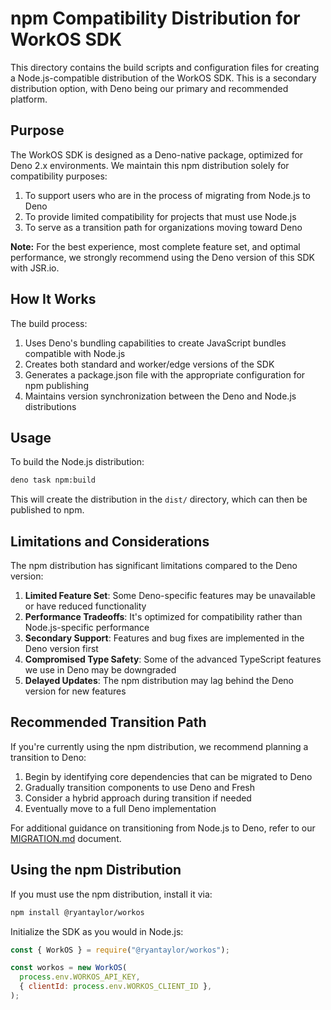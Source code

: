# npm Compatibility Distribution for WorkOS SDK

This directory contains the build scripts and configuration files for creating a
Node.js-compatible distribution of the WorkOS SDK. This is a secondary
distribution option, with Deno being our primary and recommended platform.

## Purpose

The WorkOS SDK is designed as a Deno-native package, optimized for Deno 2.x
environments. We maintain this npm distribution solely for compatibility
purposes:

1. To support users who are in the process of migrating from Node.js to Deno
2. To provide limited compatibility for projects that must use Node.js
3. To serve as a transition path for organizations moving toward Deno

**Note:** For the best experience, most complete feature set, and optimal
performance, we strongly recommend using the Deno version of this SDK with
JSR.io.

## How It Works

The build process:

1. Uses Deno's bundling capabilities to create JavaScript bundles compatible
   with Node.js
2. Creates both standard and worker/edge versions of the SDK
3. Generates a package.json file with the appropriate configuration for npm
   publishing
4. Maintains version synchronization between the Deno and Node.js distributions

## Usage

To build the Node.js distribution:

```bash
deno task npm:build
```

This will create the distribution in the `dist/` directory, which can then be
published to npm.

## Limitations and Considerations

The npm distribution has significant limitations compared to the Deno version:

1. **Limited Feature Set**: Some Deno-specific features may be unavailable or
   have reduced functionality
2. **Performance Tradeoffs**: It's optimized for compatibility rather than
   Node.js-specific performance
3. **Secondary Support**: Features and bug fixes are implemented in the Deno
   version first
4. **Compromised Type Safety**: Some of the advanced TypeScript features we use
   in Deno may be downgraded
5. **Delayed Updates**: The npm distribution may lag behind the Deno version for
   new features

## Recommended Transition Path

If you're currently using the npm distribution, we recommend planning a
transition to Deno:

1. Begin by identifying core dependencies that can be migrated to Deno
2. Gradually transition components to use Deno and Fresh
3. Consider a hybrid approach during transition if needed
4. Eventually move to a full Deno implementation

For additional guidance on transitioning from Node.js to Deno, refer to our
[MIGRATION.md](../MIGRATION.md) document.

## Using the npm Distribution

If you must use the npm distribution, install it via:

```bash
npm install @ryantaylor/workos
```

Initialize the SDK as you would in Node.js:

```javascript
const { WorkOS } = require("@ryantaylor/workos");

const workos = new WorkOS(
  process.env.WORKOS_API_KEY,
  { clientId: process.env.WORKOS_CLIENT_ID },
);
```
